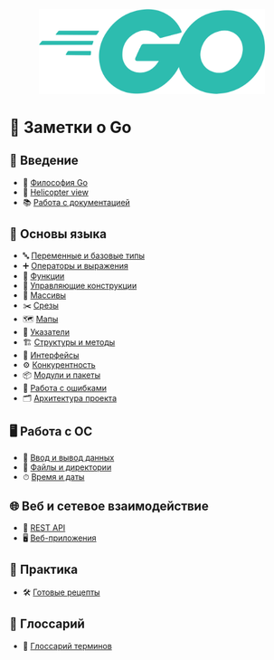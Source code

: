 <p align="center">
  <img src="gologo.png" alt="Описание" width="400">
</p>

# 📘 Заметки о Go

## 📖 Введение
- 📜 [Философия Go](docs/intro/philosophy.md)
- 🚁 [Helicopter view](docs/intro/helicopter-view.md)
- 📚 [Работа с документацией](docs/intro/docs.md)

## 🧱 Основы языка
- 🔤 [Переменные и базовые типы](docs/basics/variables.md)
- ➕ [Операторы и выражения](docs/basics/operators-and-expressions.md)
- 🔧 [Функции](docs/basics/functions.md)
- 🔀 [Управляющие конструкции](docs/basics/control.md)
- 📏 [Массивы](docs/basics/arrays.md)
- ✂️ [Срезы](docs/basics/slices.md)
- 🗺 [Мапы](docs/basics/maps.md)
- 📍 [Указатели](docs/basics/pointers.md)
- 🏗 [Структуры и методы](docs/basics/structs.md)
- 🧩 [Интерфейсы](docs/basics/interfaces.md)
- ⚙️ [Конкурентность](docs/basics/concurrency.md)
- 📦 [Модули и пакеты](docs/basics/gomod.md)
- 🚫 [Работа с ошибками](docs/basics/errors.md)
- 🗂 [Архитектура проекта](docs/basics/go-project-architecture.md)

## 🖥 Работа с ОС
- 💾 [Ввод и вывод данных](docs/os/io.md)
- 📂 [Файлы и директории](docs/os/files.md)
- ⏱ [Время и даты](docs/os/time.md)

## 🌐 Веб и сетевое взаимодействие
- 🔗 [REST API](docs/web/rest-api.md)
- 🖥️ [Веб-приложения](docs/web/web-app.md)

## 🧪 Практика
- 🛠 [Готовые рецепты](docs/practice/recipes.md)

## 📘 Глоссарий
- 📖 [Глоссарий терминов](docs/glossary/glossary.md)
